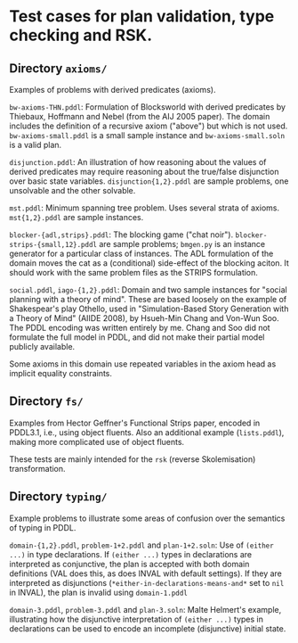 
# Test cases for plan validation, type checking and RSK.


## Directory `axioms/`

Examples of problems with derived predicates (axioms).

`bw-axioms-THN.pddl`: Formulation of Blocksworld with derived predicates
by Thiebaux, Hoffmann and Nebel (from the AIJ 2005 paper). The domain
includes the definition of a recursive axiom ("above") but which is
not used. `bw-axioms-small.pddl` is a small sample instance and
`bw-axioms-small.soln` is a valid plan.

`disjunction.pddl`: An illustration of how reasoning about the values
of derived predicates may require reasoning about the true/false
disjunction over basic state variables. `disjunction{1,2}.pddl` are
sample problems, one unsolvable and the other solvable.

`mst.pddl`: Minimum spanning tree problem. Uses several strata of
axioms. `mst{1,2}.pddl` are sample instances.

`blocker-{adl,strips}.pddl`: The blocking game ("chat noir").
`blocker-strips-{small,12}.pddl` are sample problems; `bmgen.py` is
an instance generator for a particular class of instances. The ADL
formulation of the domain moves the cat as a (conditional) side-effect
of the blocking aciton. It should work with the same problem files as
the STRIPS formulation.

`social.pddl`, `iago-{1,2}.pddl`: Domain and two sample instances for
"social planning with a theory of mind". These are based loosely on
the example of Shakespear's play Othello, used in "Simulation-Based
Story Generation with a Theory of Mind" (AIIDE 2008), by Hsueh-Min
Chang and Von-Wun Soo. The PDDL encoding was written entirely by
me.  Chang and Soo did not formulate the full model in PDDL, and did
not make their partial model publicly available.

Some axioms in this domain use repeated variables in the axiom head
as implicit equality constraints.

## Directory `fs/`

Examples from Hector Geffner's Functional Strips paper, encoded in
PDDL3.1, i.e., using object fluents. Also an additional example
(`lists.pddl`), making more complicated use of object fluents.

These tests are mainly intended for the `rsk` (reverse Skolemisation)
transformation.

## Directory `typing/`

Example problems to illustrate some areas of confusion over the
semantics of typing in PDDL.

`domain-{1,2}.pddl`, `problem-1+2.pddl` and `plan-1+2.soln`: Use of
`(either ...)` in type declarations. If `(either ...)` types in
declarations are interpreted as conjunctive, the plan is accepted with
both domain definitions (VAL does this, as does INVAL with default
settings). If they are interpreted as disjunctions
(`*either-in-declarations-means-and*` set to `nil` in INVAL), the plan
is invalid using `domain-1.pddl`

`domain-3.pddl`, `problem-3.pddl` and `plan-3.soln`: Malte Helmert's
example, illustrating how the disjunctive interpretation of `(either ...)`
types in declarations can be used to encode an incomplete (disjunctive)
initial state.
